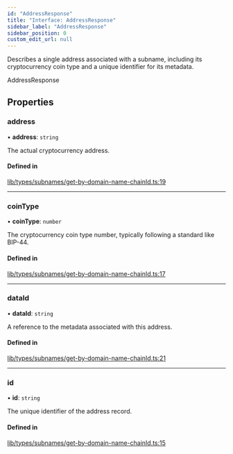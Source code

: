```yaml
---
id: "AddressResponse"
title: "Interface: AddressResponse"
sidebar_label: "AddressResponse"
sidebar_position: 0
custom_edit_url: null
---
```


Describes a single address associated with a subname, including its cryptocurrency coin type
and a unique identifier for its metadata.

 AddressResponse

## Properties

### address

• **address**: `string`

The actual cryptocurrency address.

#### Defined in

[lib/types/subnames/get-by-domain-name-chainId.ts:19](https://github.com/JustaName-id/JustaName-sdk/blob/610ce53/packages/@justaname.id/sdk/src/lib/types/subnames/get-by-domain-name-chainId.ts#L19)

___

### coinType

• **coinType**: `number`

The cryptocurrency coin type number, typically following a standard like BIP-44.

#### Defined in

[lib/types/subnames/get-by-domain-name-chainId.ts:17](https://github.com/JustaName-id/JustaName-sdk/blob/610ce53/packages/@justaname.id/sdk/src/lib/types/subnames/get-by-domain-name-chainId.ts#L17)

___

### dataId

• **dataId**: `string`

A reference to the metadata associated with this address.

#### Defined in

[lib/types/subnames/get-by-domain-name-chainId.ts:21](https://github.com/JustaName-id/JustaName-sdk/blob/610ce53/packages/@justaname.id/sdk/src/lib/types/subnames/get-by-domain-name-chainId.ts#L21)

___

### id

• **id**: `string`

The unique identifier of the address record.

#### Defined in

[lib/types/subnames/get-by-domain-name-chainId.ts:15](https://github.com/JustaName-id/JustaName-sdk/blob/610ce53/packages/@justaname.id/sdk/src/lib/types/subnames/get-by-domain-name-chainId.ts#L15)
